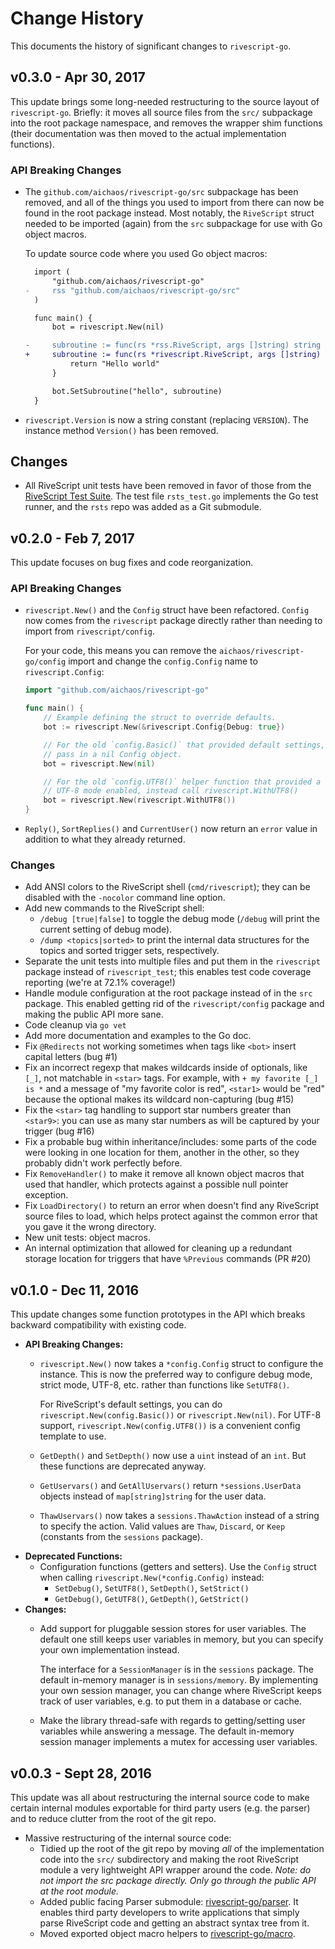 # Change History

This documents the history of significant changes to `rivescript-go`.

## v0.3.0 - Apr 30, 2017

This update brings some long-needed restructuring to the source layout of
`rivescript-go`. Briefly: it moves all source files from the `src/` subpackage
into the root package namespace, and removes the wrapper shim functions (their
documentation was then moved to the actual implementation functions).

### API Breaking Changes

* The `github.com/aichaos/rivescript-go/src` subpackage has been removed, and
  all of the things you used to import from there can now be found in the root
  package instead. Most notably, the `RiveScript` struct needed to be imported
  (again) from the `src` subpackage for use with Go object macros.

  To update source code where you used Go object macros:

  ```diff
    import (
        "github.com/aichaos/rivescript-go"
  -     rss "github.com/aichaos/rivescript-go/src"
    )

    func main() {
        bot = rivescript.New(nil)

  -     subroutine := func(rs *rss.RiveScript, args []string) string {
  +     subroutine := func(rs *rivescript.RiveScript, args []string) string {
            return "Hello world"
        }

        bot.SetSubroutine("hello", subroutine)
    }
  ```
* `rivescript.Version` is now a string constant (replacing `VERSION`). The
  instance method `Version()` has been removed.

## Changes

* All RiveScript unit tests have been removed in favor of those from the
  [RiveScript Test Suite](https://github.com/aichaos/rsts). The test file
  `rsts_test.go` implements the Go test runner, and the `rsts` repo was added
  as a Git submodule.

## v0.2.0 - Feb 7, 2017

This update focuses on bug fixes and code reorganization.

### API Breaking Changes

* `rivescript.New()` and the `Config` struct have been refactored. `Config`
  now comes from the `rivescript` package directly rather than needing to
  import from `rivescript/config`.

  For your code, this means you can remove the `aichaos/rivescript-go/config`
  import and change the `config.Config` name to `rivescript.Config`:

  ```go
  import "github.com/aichaos/rivescript-go"

  func main() {
      // Example defining the struct to override defaults.
      bot := rivescript.New(&rivescript.Config{Debug: true})

      // For the old `config.Basic()` that provided default settings, just
      // pass in a nil Config object.
      bot = rivescript.New(nil)

      // For the old `config.UTF8()` helper function that provided a Config with
      // UTF-8 mode enabled, instead call rivescript.WithUTF8()
      bot = rivescript.New(rivescript.WithUTF8())
  }
  ```
* `Reply()`, `SortReplies()` and `CurrentUser()` now return an `error` value
  in addition to what they already returned.

### Changes

* Add ANSI colors to the RiveScript shell (`cmd/rivescript`); they can be
  disabled with the `-nocolor` command line option.
* Add new commands to the RiveScript shell:
  * `/debug [true|false]` to toggle the debug mode (`/debug` will print
    the current setting of debug mode).
  * `/dump <topics|sorted>` to print the internal data structures for the
    topics and sorted trigger sets, respectively.
* Separate the unit tests into multiple files and put them in the `rivescript`
  package instead of `rivescript_test`; this enables test code coverage
  reporting (we're at 72.1% coverage!)
* Handle module configuration at the root package instead of in the `src`
  package. This enabled getting rid of the `rivescript/config` package and
  making the public API more sane.
* Code cleanup via `go vet`
* Add more documentation and examples to the Go doc.
* Fix `@Redirects` not working sometimes when tags like `<bot>` insert capital
  letters (bug #1)
* Fix an incorrect regexp that makes wildcards inside of optionals, like `[_]`,
  not matchable in `<star>` tags. For example, with `+ my favorite [_] is *`
  and a message of "my favorite color is red", `<star1>` would be "red" because
  the optional makes its wildcard non-capturing (bug #15)
* Fix the `<star>` tag handling to support star numbers greater than `<star9>`:
  you can use as many star numbers as will be captured by your trigger (bug #16)
* Fix a probable bug within inheritance/includes: some parts of the code were
  looking in one location for them, another in the other, so they probably
  didn't work perfectly before.
* Fix `RemoveHandler()` to make it remove all known object macros that used that
  handler, which protects against a possible null pointer exception.
* Fix `LoadDirectory()` to return an error when doesn't find any RiveScript
  source files to load, which helps protect against the common error that you
  gave it the wrong directory.
* New unit tests: object macros.
* An internal optimization that allowed for cleaning up a redundant storage
  location for triggers that have `%Previous` commands (PR #20)

## v0.1.0 - Dec 11, 2016

This update changes some function prototypes in the API which breaks backward
compatibility with existing code.

* **API Breaking Changes:**
  * `rivescript.New()` now takes a `*config.Config` struct to configure the
    instance. This is now the preferred way to configure debug mode, strict
    mode, UTF-8, etc. rather than functions like `SetUTF8()`.

    For RiveScript's default settings, you can do `rivescript.New(config.Basic())`
    or `rivescript.New(nil)`. For UTF-8 support, `rivescript.New(config.UTF8())`
    is a convenient config template to use.
  * `GetDepth()` and `SetDepth()` now use a `uint` instead of an `int`. But
    these functions are deprecated anyway.
  * `GetUservars()` and `GetAllUservars()` return `*sessions.UserData` objects
    instead of `map[string]string` for the user data.
  * `ThawUservars()` now takes a `sessions.ThawAction` instead of a string to
    specify the action. Valid values are `Thaw`, `Discard`, or `Keep`
    (constants from the `sessions` package).
* **Deprecated Functions:**
  * Configuration functions (getters and setters). Use the `Config` struct
    when calling `rivescript.New(*config.Config)` instead:
    * `SetDebug()`, `SetUTF8()`, `SetDepth()`, `SetStrict()`
    * `GetDebug()`, `GetUTF8()`, `GetDepth()`, `GetStrict()`
* **Changes:**
  * Add support for pluggable session stores for user variables. The default
    one still keeps user variables in memory, but you can specify your own
    implementation instead.

    The interface for a `SessionManager` is in the `sessions` package. The
    default in-memory manager is in `sessions/memory`. By implementing your own
    session manager, you can change where RiveScript keeps track of user
    variables, e.g. to put them in a database or cache.
  * Make the library thread-safe with regards to getting/setting user variables
    while answering a message. The default in-memory session manager implements
    a mutex for accessing user variables.

## v0.0.3 - Sept 28, 2016

This update was all about restructuring the internal source code to make certain
internal modules exportable for third party users (e.g. the parser) and to
reduce clutter from the root of the git repo.

* Massive restructuring of the internal source code:
  * Tidied up the root of the git repo by moving *all* of the implementation
    code into the `src/` subdirectory and making the root RiveScript module a
    very lightweight API wrapper around the code. *Note: do not import the
    src package directly. Only go through the public API at the root module.*
  * Added public facing Parser submodule:
    [rivescript-go/parser](https://github.com/aichaos/rivescript-go/tree/master/parser).
    It enables third party developers to write applications that simply parse
    RiveScript code and getting an abstract syntax tree from it.
  * Moved exported object macro helpers to
    [rivescript-go/macro](https://github.com/aichaos/rivescript-go/tree/master/macro).
